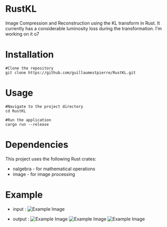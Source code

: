 # RustKL

Image Compression and Reconstruction using the KL transform in Rust.
It currently has a considerable luminosity loss during the transformation.
I'm working on it o7

# Installation

```
#Clone the repository
git clone https://github.com/guillaumestpierre/RustKL.git
```

# Usage
```
#Navigate to the project directory
cd RustKL

#Run the application
cargo run --release
```

# Dependencies
This project uses the following Rust crates:

- nalgebra - for mathematical operations
- image - for image processing

# Example
- input :
  ![Example Image](https://github.com/guillaumestpierre/RustKL/tree/main/data/kodim13.png)
  
- output :
![Example Image](https://github.com/guillaumestpierre/RustKL/tree/main/result/reconstructed0.png)
![Example Image](https://github.com/guillaumestpierre/RustKL/tree/main/result/reconstructed1.png)
![Example Image](https://github.com/guillaumestpierre/RustKL/tree/main/result/reconstructed2.png)
